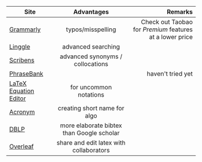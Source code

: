 
| Site       | Advantages        | Remarks |
| ------------- |:--------------:|------------:|
| [Grammarly](https://grammarly.com) | typos/misspelling |  Check out Taobao for *Premium* features at a lower price
| [Linggle](https://linggle.com/) | advanced searching |      
| [Scribens](https://www.scribens.com/) | advanced synonyms / collocations |
| [PhraseBank](http://www.phrasebank.manchester.ac.uk/) |  | haven't tried yet 
| [LaTeX Equation Editor](http://latex.codecogs.com/eqneditor/editor.php) | for uncommon notations |
| [Acronym](http://acronymify.com/) | creating short name for algo |
| [DBLP](https://dblp.uni-trier.de/) | more elaborate bibtex than Google scholar |
| [Overleaf](https://www.overleaf.com/) | share and edit latex with collaborators |
